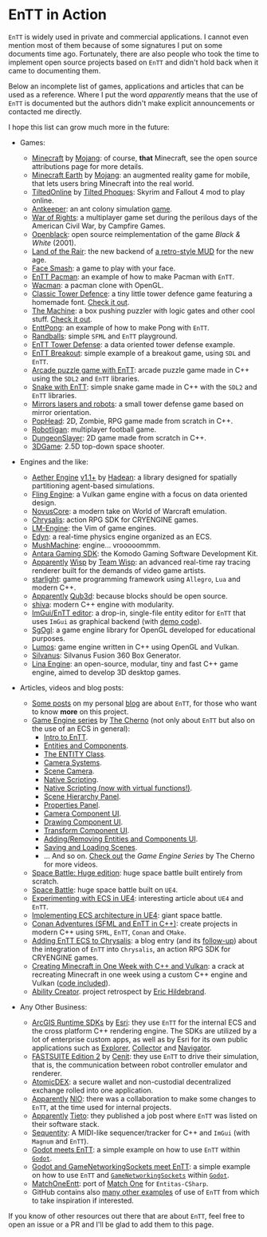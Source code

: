 # EnTT in Action

`EnTT` is widely used in private and commercial applications. I cannot even
mention most of them because of some signatures I put on some documents time
ago. Fortunately, there are also people who took the time to implement open
source projects based on `EnTT` and didn't hold back when it came to documenting
them.

Below an incomplete list of games, applications and articles that can be used as
a reference. Where I put the word _apparently_ means that the use of `EnTT` is
documented but the authors didn't make explicit announcements or contacted me
directly.

I hope this list can grow much more in the future:

* Games:
  * [Minecraft](https://minecraft.net/en-us/attribution/) by
    [Mojang](https://mojang.com/): of course, **that** Minecraft, see the
    open source attributions page for more details.
  * [Minecraft Earth](https://www.minecraft.net/en-us/about-earth) by
    [Mojang](https://mojang.com/): an augmented reality game for mobile, that
    lets users bring Minecraft into the real world.
  * [TiltedOnline](https://github.com/tiltedphoques/TiltedOnline) by
    [Tilted Phoques](https://github.com/tiltedphoques): Skyrim and Fallout 4 mod
    to play online.
  * [Antkeeper](https://github.com/antkeeper/antkeeper-source): an ant colony
    simulation [game](https://antkeeper.com/).
  * [War of Rights](https://store.steampowered.com/app/424030/War_of_Rights/): a
    multiplayer game set during the perilous days of the American Civil War, by
    Campfire Games.
  * [Openblack](https://github.com/openblack/openblack): open source
    reimplementation of the game _Black & White_ (2001).
  * [Land of the Rair](https://github.com/LandOfTheRair/core2): the new backend
    of [a retro-style MUD](https://rair.land/) for the new age.
  * [Face Smash](https://play.google.com/store/apps/details?id=com.gamee.facesmash):
    a game to play with your face.
  * [EnTT Pacman](https://github.com/Kerndog73/EnTT-Pacman): an example of how
    to make Pacman with `EnTT`.
  * [Wacman](https://github.com/carlfindahl/wacman): a pacman clone with OpenGL.
  * [Classic Tower Defence](https://github.com/kerndog73/Classic-Tower-Defence):
    a tiny little tower defence game featuring a homemade font.
    [Check it out](https://indi-kernick.itch.io/classic-tower-defence).
  * [The Machine](https://github.com/Kerndog73/The-Machine): a box pushing
    puzzler with logic gates and other cool stuff.
    [Check it out](https://indi-kernick.itch.io/the-machine-web-version).
  * [EnttPong](https://github.com/reworks/EnttPong): an example of how to make
    Pong with `EnTT`.
  * [Randballs](https://github.com/gale93/randballs): simple `SFML` and `EnTT`
    playground.
  * [EnTT Tower Defense](https://github.com/Daivuk/tddod): a data oriented tower
    defense example.
  * [EnTT Breakout](https://github.com/vblanco20-1/entt-breakout): simple
    example of a breakout game, using `SDL` and `EnTT`.
  * [Arcade puzzle game with EnTT](https://github.com/MasonRG/ArcadePuzzleGame):
    arcade puzzle game made in C++ using the `SDL2` and `EnTT` libraries.
  * [Snake with EnTT](https://github.com/MasonRG/SnakeGame): simple snake game
    made in C++ with the `SDL2` and `EnTT` libraries.
  * [Mirrors lasers and robots](https://github.com/guillaume-haerinck/imac-tower-defense):
    a small tower defense game based on mirror orientation.
  * [PopHead](https://github.com/SPC-Some-Polish-Coders/PopHead/): 2D, Zombie,
    RPG game made from scratch in C++.
  * [Robotligan](https://github.com/Trisslotten/robotligan): multiplayer
    football game.
  * [DungeonSlayer](https://github.com/alohaeee/DungeonSlayer): 2D game made
    from scratch in C++.
  * [3DGame](https://github.com/kwarkGorny/3DGame): 2.5D top-down space shooter.

* Engines and the like:
  * [Aether Engine](https://hadean.com/spatial-simulation/)
    [v1.1+](https://docs.hadean.com/v1.1/Licenses/) by
    [Hadean](https://hadean.com/): a library designed for spatially partitioning
    agent-based simulations.
  * [Fling Engine](https://github.com/flingengine/FlingEngine): a Vulkan game
    engine with a focus on data oriented design.
  * [NovusCore](https://github.com/novuscore/NovusCore): a modern take on World
    of Warcraft emulation.
  * [Chrysalis](https://github.com/ivanhawkes/Chrysalis): action RPG SDK for
    CRYENGINE games.
  * [LM-Engine](https://github.com/Lawrencemm/LM-Engine): the Vim of game
    engines.
  * [Edyn](https://github.com/xissburg/edyn): a real-time physics engine
    organized as an ECS.
  * [MushMachine](https://github.com/MadeOfJelly/MushMachine): engine...
    vrooooommm.
  * [Antara Gaming SDK](https://github.com/KomodoPlatform/antara-gaming-sdk):
    the Komodo Gaming Software Development Kit.
  * [Apparently](https://teamwisp.github.io/credits/)
    [Wisp](https://teamwisp.github.io/product/) by
    [Team Wisp](https://teamwisp.github.io/): an advanced real-time ray tracing
    renderer built for the demands of video game artists.
  * [starlight](https://github.com/DomRe/starlight): game programming framework
    using `Allegro`, `Lua` and modern C++.
  * [Apparently](https://github.com/JosiahWI/qub3d-libdeps)
    [Qub3d](https://qub3d.org/): because blocks should be open source.
  * [shiva](https://github.com/Milerius/shiva): modern C++ engine with
    modularity.
  * [ImGui/EnTT editor](https://github.com/Green-Sky/imgui_entt_entity_editor):
    a drop-in, single-file entity editor for `EnTT` that uses `ImGui` as
    graphical backend (with
    [demo code](https://github.com/Green-Sky/imgui_entt_entity_editor_demo)).
  * [SgOgl](https://github.com/stwe/SgOgl): a game engine library for OpenGL
    developed for educational purposes.
  * [Lumos](https://github.com/jmorton06/Lumos): game engine written in C++
    using OpenGL and Vulkan.
  * [Silvanus](https://github.com/hobbyistmaker/silvanus): Silvanus Fusion 360
    Box Generator.
  * [Lina Engine](https://github.com/inanevin/LinaEngine): an open-source,
    modular, tiny and fast C++ game engine, aimed to develop 3D desktop games.

* Articles, videos and blog posts:
  * [Some posts](https://skypjack.github.io/tags/#entt) on my personal
    [blog](https://skypjack.github.io/) are about `EnTT`, for those who want to
    know **more** on this project.
  * [Game Engine series](https://www.youtube.com/c/TheChernoProject/videos) by
    [The Cherno](https://github.com/TheCherno) (not only about `EnTT` but also
    on the use of an ECS in general):
    - [Intro to EnTT](https://www.youtube.com/watch?v=D4hz0wEB978).
    - [Entities and Components](https://www.youtube.com/watch?v=-B1iu4QJTUc).
    - [The ENTITY Class](https://www.youtube.com/watch?v=GfSzeAcsBb0).
    - [Camera Systems](https://www.youtube.com/watch?v=ubZn7BlrnTU).
    - [Scene Camera](https://www.youtube.com/watch?v=UKVFRRufKzo).
    - [Native Scripting](https://www.youtube.com/watch?v=iIUhg88MK5M).
    - [Native Scripting (now with virtual functions!)](https://www.youtube.com/watch?v=1cHEcrIn8IQ).
    - [Scene Hierarchy Panel](https://www.youtube.com/watch?v=wziDnE8guvI).
    - [Properties Panel](https://www.youtube.com/watch?v=NBpB0qscF3E).
    - [Camera Component UI](https://www.youtube.com/watch?v=RIMt_6agUiU).
    - [Drawing Component UI](https://www.youtube.com/watch?v=u3yq8s3KuSE).
    - [Transform Component UI](https://www.youtube.com/watch?v=8JqcXYbzPJc).
    - [Adding/Removing Entities and Components UI](https://www.youtube.com/watch?v=PsyGmsIgp9M).
    - [Saving and Loading Scenes](https://www.youtube.com/watch?v=IEiOP7Y-Mbc).
    - ... And so on.
      [Check out](https://www.youtube.com/channel/UCQ-W1KE9EYfdxhL6S4twUNw) the
      _Game Engine Series_ by The Cherno for more videos.
  * [Space Battle: Huge edition](http://victor.madtriangles.com/code%20experiment/2018/06/11/post-ecs-battle-huge.html):
    huge space battle built entirely from scratch.
  * [Space Battle](https://github.com/vblanco20-1/ECS_SpaceBattle): huge space
    battle built on `UE4`.
  * [Experimenting with ECS in UE4](http://victor.madtriangles.com/code%20experiment/2018/03/25/post-ue4-ecs-battle.html):
    interesting article about `UE4` and `EnTT`.
  * [Implementing ECS architecture in UE4](https://forums.unrealengine.com/development-discussion/c-gameplay-programming/1449913-implementing-ecs-architecture-in-ue4-giant-space-battle):
    giant space battle.
  * [Conan Adventures (SFML and EnTT in C++)](https://leinnan.github.io/blog/conan-adventuressfml-and-entt-in-c.html):
    create projects in modern C++ using `SFML`, `EnTT`, `Conan` and `CMake`.
  * [Adding EnTT ECS to Chrysalis](https://www.tauradius.com/post/adding-an-ecs-to-chrysalis/):
    a blog entry (and its 
    [follow-up](https://www.tauradius.com/post/chrysalis-update-2020-08-02/)) 
    about the integration of `EnTT` into `Chrysalis`, an action RPG SDK for
    CRYENGINE games.
  * [Creating Minecraft in One Week with C++ and Vulkan](https://vazgriz.com/189/creating-minecraft-in-one-week-with-c-and-vulkan/):
    a crack at recreating Minecraft in one week using a custom C++ engine and
    Vulkan ([code included](https://github.com/vazgriz/VoxelGame)).
  * [Ability Creator](https://www.erichildebrand.net/blog/ability-creator-project-retrospect).
    project retrospect by [Eric Hildebrand](https://www.erichildebrand.net/).

* Any Other Business:
  * [ArcGIS Runtime SDKs](https://developers.arcgis.com/arcgis-runtime/) by
    [Esri](https://www.esri.com/): they use `EnTT` for the internal ECS and the
    cross platform C++ rendering engine. The SDKs are utilized by a lot of
    enterprise custom apps, as well as by Esri for its own public applications
    such as
    [Explorer](https://play.google.com/store/apps/details?id=com.esri.explorer),
    [Collector](https://play.google.com/store/apps/details?id=com.esri.arcgis.collector)
    and
    [Navigator](https://play.google.com/store/apps/details?id=com.esri.navigator).
  * [FASTSUITE Edition 2](https://www.fastsuite.com/en_EN/fastsuite/fastsuite-edition-2.html)
    by [Cenit](http://www.cenit.com/en_EN/about-us/overview.html): they use
    `EnTT` to drive their simulation, that is, the communication between robot
    controller emulator and renderer.
  * [AtomicDEX](https://github.com/KomodoPlatform/atomicDEX-Desktop): a secure
    wallet and non-custodial decentralized exchange rolled into one application.
  * [Apparently](https://www.linkedin.com/in/skypjack/)
    [NIO](https://www.nio.io/): there was a collaboration to make some changes
    to `EnTT`, at the time used for internal projects.
  * [Apparently](https://www.linkedin.com/jobs/view/architekt-c%2B%2B-at-tieto-1219512333/)
    [Tieto](https://www.tieto.com/): they published a job post where `EnTT` was
    listed on their software stack.
  * [Sequentity](https://github.com/alanjfs/sequentity): A MIDI-like
    sequencer/tracker for C++ and `ImGui` (with `Magnum` and `EnTT`).
  * [Godot meets EnTT](https://github.com/portaloffreedom/godot_entt_example/):
    a simple example on how to use `EnTT` within
    [`Godot`](https://godotengine.org/).
  * [Godot and GameNetworkingSockets meet EnTT](https://github.com/portaloffreedom/godot_entt_net_example):
    a simple example on how to use `EnTT` and
    [`GameNetworkingSockets`](https://github.com/ValveSoftware/GameNetworkingSockets)
    within [`Godot`](https://godotengine.org/).
  * [MatchOneEntt](https://github.com/mhaemmerle/MatchOneEntt): port of
    [Match One](https://github.com/sschmid/Match-One) for `Entitas-CSharp`.
  * GitHub contains also
    [many other examples](https://github.com/search?o=desc&q=%22skypjack%2Fentt%22&s=indexed&type=Code)
    of use of `EnTT` from which to take inspiration if interested.

If you know of other resources out there that are about `EnTT`, feel free to
open an issue or a PR and I'll be glad to add them to this page.
